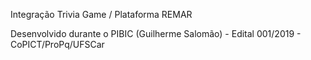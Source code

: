 Integração Trivia Game / Plataforma REMAR

Desenvolvido durante o PIBIC (Guilherme Salomão) - Edital 001/2019 - CoPICT/ProPq/UFSCar
